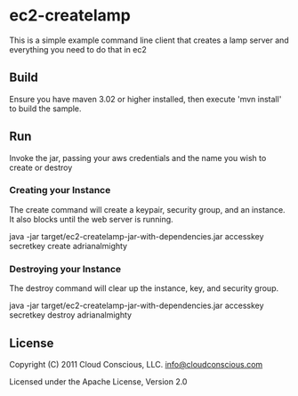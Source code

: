 # ec2-createlamp

This is a simple example command line client that creates a lamp server and everything you need to do that in ec2

## Build

Ensure you have maven 3.02 or higher installed, then execute 'mvn install' to build the sample.

## Run

Invoke the jar, passing your aws credentials and the name you wish to create or destroy

### Creating your Instance

The create command will create a keypair, security group, and an instance.  It also blocks until the web server is running.

java -jar target/ec2-createlamp-jar-with-dependencies.jar accesskey secretkey create adrianalmighty

### Destroying your Instance

The destroy command will clear up the instance, key, and security group.

java -jar target/ec2-createlamp-jar-with-dependencies.jar accesskey secretkey destroy adrianalmighty

## License

Copyright (C) 2011 Cloud Conscious, LLC. <info@cloudconscious.com>

Licensed under the Apache License, Version 2.0 
